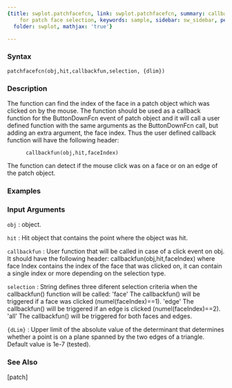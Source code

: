 ```yaml
---
{title: swplot.patchfacefcn, link: swplot.patchfacefcn, summary: callback function
    for patch face selection, keywords: sample, sidebar: sw_sidebar, permalink: swplot_patchfacefcn.html,
  folder: swplot, mathjax: 'true'}

---
```


### Syntax

`patchfacefcn(obj,hit,callbackfun,selection, {dlim})`

### Description

The function can find the index of the face in a patch object which was
clicked on by the mouse. The function should be used as a callback
function for the ButtonDownFcn event of patch object and it will call a
user defined function with the same arguments as the ButtonDownFcn call,
but adding an extra argument, the face index. Thus the user defined
callback function will have the following header:
 
          callbackfun(obj,hit,faceIndex)
 
The function can detect if the mouse click was on a face or on an edge of
the patch object.
 

### Examples



### Input Arguments

`obj`
: object.

`hit`
:   Hit object that contains the point where the object was hit.

`callbackfun`
:   User function that will be called in case of a click event
    on obj. It should have the following header:
        callbackfun(obj,hit,faceIndex)
    where face Index contains the index of the face that was
    clicked on, it can contain a single index or more depending
    on the selection type.

`selection`
:   String defines three diferent selection criteria when the
    callbackfun() function will be called:
        'face'  The callbackfun() will be triggered if a face
                was clicked (numel(faceIndex)==1).
        'edge'  The callbackfun() will be triggered if an edge
                is clicked (numel(faceIndex)==2).
        'all'   The callbackfun() will be triggered for both
                faces and edges.

`{dLim}`
:   Upper limit of the absolute value of the determinant that
    determines whether a point is on a plane spanned by the two
    edges of a triangle. Default value is 1e-7 (tested).

### See Also

[patch]

